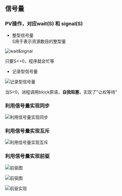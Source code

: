## 信号量

### PV操作，对应wait(S) 和 signal(S)

- 整型信号量
</br>S用于表示资源数目的整型量

![wait&signal](https://github.com/YC-L/Postgraduate-examination/blob/Operating-System/imgs/wait%26signal.png "wait&signal")

只要S<=0，程序就会忙等

- 记录型信号量

![记录型信号量](https://github.com/YC-L/Postgraduate-examination/blob/Operating-System/imgs/%E8%AE%B0%E5%BD%95%E5%9E%8B%E4%BF%A1%E5%8F%B7%E9%87%8F.png "记录型信号量")

当S<0，进程调用block原语，**自我阻塞**，实现了"让权等待"

### 利用信号量实现同步

![利用信号量实现同步](https://github.com/YC-L/Postgraduate-examination/blob/Operating-System/imgs/%E5%88%A9%E7%94%A8%E4%BF%A1%E5%8F%B7%E9%87%8F%E5%AE%9E%E7%8E%B0%E5%90%8C%E6%AD%A5.png "利用信号量实现同步")

### 利用信号量实现互斥

![利用信号量实现互斥](https://github.com/YC-L/Postgraduate-examination/blob/Operating-System/imgs/%E5%88%A9%E7%94%A8%E4%BF%A1%E5%8F%B7%E9%87%8F%E5%AE%9E%E7%8E%B0%E4%BA%92%E6%96%A5.png "利用信号量实现互斥")

### 利用信号量实现前驱

![前驱图](https://github.com/YC-L/Postgraduate-examination/blob/Operating-System/imgs/%E5%89%8D%E9%A9%B1%E5%9B%BE.png "前驱图")

![前驱图](https://github.com/YC-L/Postgraduate-examination/blob/Operating-System/imgs/%E5%89%8D%E9%A9%B1%E5%9B%BE1.png "前驱图")

![前驱实现](https://github.com/YC-L/Postgraduate-examination/blob/Operating-System/imgs/%E5%89%8D%E9%A9%B1%E5%AE%9E%E7%8E%B0.png "前驱实现")







